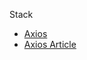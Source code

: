 Stack
* [Axios](https://www.npmjs.com/package/axios)
* [Axios Article](http://codeheaven.io/how-to-use-axios-as-your-http-client-pt/)